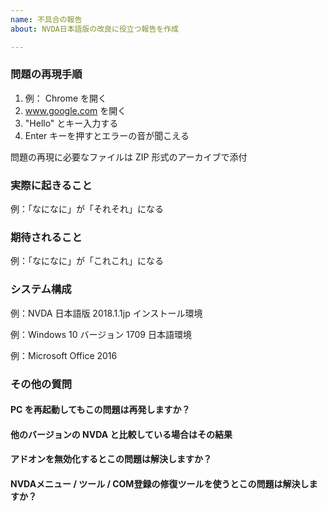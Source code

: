 ```yaml
---
name: 不具合の報告
about: NVDA日本語版の改良に役立つ報告を作成

---
```


<!--
ご利用方法：入力済みの例を書き換えてください。不要な行は削除してください。
入力された情報が不十分な場合は issue をクローズすることがあります。
下記は報告者のための手引きの本家版（英語）です。
https://github.com/nvaccess/nvda/wiki/Github-issue-template-explanation-and-examples
Please also note that the NVDA project has a Citizen and Contributor Code of Conduct which can be found at https://github.com/nvaccess/nvda/blob/master/CODE_OF_CONDUCT.md. NV Access expects that all contributors and other community members read and abide by the rules set out in this document while participating or contributing to this project. This includes creating or commenting on issues and pull requests. 
-->

### 問題の再現手順

1. 例： Chrome を開く
2. www.google.com を開く
3. "Hello" とキー入力する
4. Enter キーを押すとエラーの音が聞こえる

問題の再現に必要なファイルは ZIP 形式のアーカイブで添付

### 実際に起きること

例：「なになに」が「それそれ」になる

### 期待されること

例：「なになに」が「これこれ」になる

### システム構成

例：NVDA 日本語版 2018.1.1jp インストール環境

例：Windows 10 バージョン 1709 日本語環境

例：Microsoft Office 2016

### その他の質問

#### PC を再起動してもこの問題は再発しますか？

#### 他のバージョンの NVDA と比較している場合はその結果

#### アドオンを無効化するとこの問題は解決しますか？

#### NVDAメニュー / ツール / COM登録の修復ツールを使うとこの問題は解決しますか？
